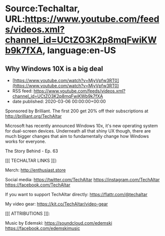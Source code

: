 # Source:Techaltar, URL:https://www.youtube.com/feeds/videos.xml?channel_id=UCtZO3K2p8mqFwiKWb9k7fXA, language:en-US

## Why Windows 10X is a big deal
 - [https://www.youtube.com/watch?v=MjyVpfw3RT0](https://www.youtube.com/watch?v=MjyVpfw3RT0)
 - RSS feed: https://www.youtube.com/feeds/videos.xml?channel_id=UCtZO3K2p8mqFwiKWb9k7fXA
 - date published: 2020-03-06 00:00:00+00:00

Sponsored by Brilliant. The first 200 get 20% off their subscriptions at http://brilliant.org/TechAltar 

Microsoft has recently announced Windows 10x, it's new operating system for dual-screen devices. Underneath all that shiny UX though, there are much bigger changes that aim to fundamentally change how Windows works for everyone. 

The Story Behind - Ep. 63

[[[ TECHALTAR LINKS ]]]:

Merch: 
http://enthusiast.store 

Social media:
https://twitter.com/TechAltar
https://instagram.com/TechAltar
https://facebook.com/TechAltar

If you want to support TechAltar directly:
https://flattr.com/@techaltar

My video gear:
https://kit.co/TechAltar/video-gear

[[[ ATTRIBUTIONS ]]]:

Music by Edemski:
https://soundcloud.com/edemski
https://facebook.com/edemskimusic

